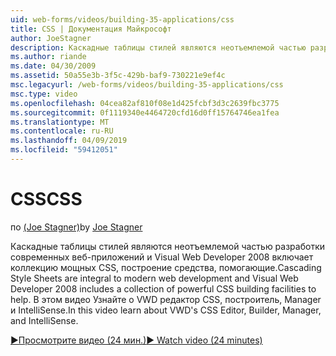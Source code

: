 ```yaml
---
uid: web-forms/videos/building-35-applications/css
title: CSS | Документация Майкрософт
author: JoeStagner
description: Каскадные таблицы стилей являются неотъемлемой частью разработки современных веб-приложений и Visual Web Developer 2008 включает коллекцию мощных CSS, построение средства, помогающие...
ms.author: riande
ms.date: 04/30/2009
ms.assetid: 50a55e3b-3f5c-429b-baf9-730221e9ef4c
msc.legacyurl: /web-forms/videos/building-35-applications/css
msc.type: video
ms.openlocfilehash: 04cea82af810f08e1d425fcbf3d3c2639fbc3775
ms.sourcegitcommit: 0f1119340e4464720cfd16d0ff15764746ea1fea
ms.translationtype: MT
ms.contentlocale: ru-RU
ms.lasthandoff: 04/09/2019
ms.locfileid: "59412051"
---
```

# <a name="css"></a><span data-ttu-id="f50e0-103">CSS</span><span class="sxs-lookup"><span data-stu-id="f50e0-103">CSS</span></span>

<span data-ttu-id="f50e0-104">по [(Joe Stagner)](https://github.com/JoeStagner)</span><span class="sxs-lookup"><span data-stu-id="f50e0-104">by [Joe Stagner](https://github.com/JoeStagner)</span></span>

<span data-ttu-id="f50e0-105">Каскадные таблицы стилей являются неотъемлемой частью разработки современных веб-приложений и Visual Web Developer 2008 включает коллекцию мощных CSS, построение средства, помогающие.</span><span class="sxs-lookup"><span data-stu-id="f50e0-105">Cascading Style Sheets are integral to modern web development and Visual Web Developer 2008 includes a collection of powerful CSS building facilities to help.</span></span> <span data-ttu-id="f50e0-106">В этом видео Узнайте о VWD редактор CSS, построитель, Manager и IntelliSense.</span><span class="sxs-lookup"><span data-stu-id="f50e0-106">In this video learn about VWD's CSS Editor, Builder, Manager, and IntelliSense.</span></span>

[<span data-ttu-id="f50e0-107">&#9654;Просмотрите видео (24 мин.)</span><span class="sxs-lookup"><span data-stu-id="f50e0-107">&#9654; Watch video (24 minutes)</span></span>](https://channel9.msdn.com/Blogs/ASP-NET-Site-Videos/css)
